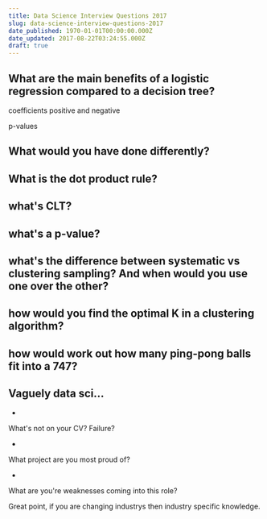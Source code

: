 ```yaml
---
title: Data Science Interview Questions 2017
slug: data-science-interview-questions-2017
date_published: 1970-01-01T00:00:00.000Z
date_updated: 2017-08-22T03:24:55.000Z
draft: true
---
```


## What are the main benefits of a logistic regression compared to a decision tree?

coefficients positive and negative

p-values

## What would you have done differently?

## What is the dot product rule?

## what's CLT?

## what's a p-value?

## what's the difference between systematic vs clustering sampling? And when would you use one over the other?

## how would you find the optimal K in a clustering algorithm?

## how would work out how many ping-pong balls fit into a 747?

## Vaguely data sci...

- 
What's not on your CV? Failure?

- 
What project are you most proud of?

- 
What are you're weaknesses coming into this role?

Great point, if you are changing industrys then industry specific knowledge.
